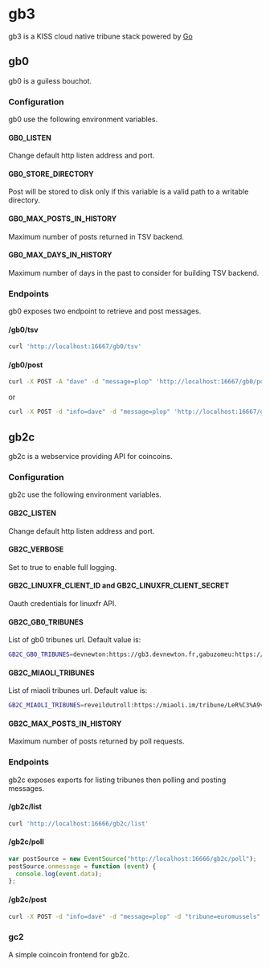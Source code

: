 # gb3

gb3 is a KISS cloud native tribune stack powered by [Go](https://golang.org/)

## gb0

gb0 is a guiless bouchot.

### Configuration

gb0 use the following environment variables.

#### GB0_LISTEN

Change default http listen address and port.

#### GB0_STORE_DIRECTORY

Post will be stored to disk only if this variable is a valid path to a writable directory.

#### GB0_MAX_POSTS_IN_HISTORY

Maximum number of posts returned in TSV backend.

#### GB0_MAX_DAYS_IN_HISTORY

Maximum number of days in the past to consider for building TSV backend.

### Endpoints

gb0 exposes two endpoint to retrieve and post messages.

#### /gb0/tsv

```bash
curl 'http://localhost:16667/gb0/tsv'
```

#### /gb0/post

```bash
curl -X POST -A "dave" -d "message=plop" 'http://localhost:16667/gb0/post'
```

or

```bash
curl -X POST -d "info=dave" -d "message=plop" 'http://localhost:16667/gb0/post'
```

## gb2c

gb2c is a webservice providing API for coincoins.

### Configuration

gb2c use the following environment variables.

#### GB2C_LISTEN

Change default http listen address and port. 

#### GB2C_VERBOSE

Set to true to enable full logging.

#### GB2C_LINUXFR_CLIENT_ID and GB2C_LINUXFR_CLIENT_SECRET

Oauth credentials for linuxfr API.

#### GB2C_GB0_TRIBUNES

List of gb0 tribunes url. Default value is:

```bash
GB2C_GB0_TRIBUNES=devnewton:https://gb3.devnewton.fr,gabuzomeu:https://gb3.plop.cc
```

#### GB2C_MIAOLI_TRIBUNES

List of miaoli tribunes url. Default value is:

```bash
GB2C_MIAOLI_TRIBUNES=reveildutroll:https://miaoli.im/tribune/LeR%C3%A9veilDuTroll
```

#### GB2C_MAX_POSTS_IN_HISTORY

Maximum number of posts returned by poll requests.

### Endpoints

gb2c exposes exports for listing tribunes then polling and posting messages.

#### /gb2c/list

```bash
curl 'http://localhost:16666/gb2c/list'
```

#### /gb2c/poll

```javascript
var postSource = new EventSource("http://localhost:16666/gb2c/poll");
postSource.onmessage = function (event) {
  console.log(event.data);
};
```

#### /gb2c/post

```bash
curl -X POST -d "info=dave" -d "message=plop" -d "tribune=euromussels" 'http://localhost:16666/gb2c/post'
```

### gc2

A simple coincoin frontend for gb2c.
